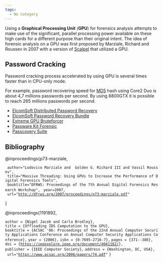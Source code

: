 ```yaml
---
tags:
  - No Category
---
```

Using a **Graphical Processing Unit** (**GPU**) for forensics analysis
attempts to make use of the significant, parallel processing power
available on these high cards for a different purpose than their
original intent. The idea of forensic analysis on a GPU was first
proposed by Marziale, Richard and Roussev in 2007 with a version of
[Scalpel](scalpel.md) that utilized a GPU.

## Password Cracking

Password cracking process accelerated by using GPU is several times
faster than in CPU-only mode.

For example, password recovering speed for [MD5](md5.md) hash
using Core2 Duo is about 4,7 millions passwords per second. By using
8800GTX it is possible to reach 265 millions passwords per second.

- [ElcomSoft Distributed Password
  Recovery](https://www.elcomsoft.com/edpr.html)
- [ElcomSoft Password Recovery
  Bundle](https://www.elcomsoft.com/edfb.html)
- [Extreme GPU Bruteforcer](http://www.insidepro.com/eng/egb.shtml)
- [Passware Kit
  Forensic](https://www.passware.com/)
- [Passcovery
  Suite](https://passcovery.com/products/passcoverysuite.htm)

## Bibliography

<bibtex> @inproceedings{p73-marziale,

` author="Lodovico Marziale and  Golden G. Richard III and Vassil Roussev",`
` title="Massive Threading: Using GPUs to Increase the Performance of Digital Forensics Tools",`
` booktitle="DFRWS: Proceedings of the 7th Annual Digital Forensics Research Workshop",`
` year=2007,`
` url="`[`http://dfrws.org/2007/proceedings/p73-marziale.pdf`](http://dfrws.org/2007/proceedings/p73-marziale.pdf)`"`

} </bibtex>

<bibtex> @inproceedings{1191892,

`author = {Nigel Jacob and Carla Brodley},`
`title = {Offloading IDS Computation to the GPU},`
`booktitle = {ACSAC '06: Proceedings of the 22nd Annual Computer Security Applications Conference on Annual Computer Security Applications Conference},`
`year = {2006},`
`isbn = {0-7695-2716-7},`
`pages = {371--380},`
`doi = {`[`https://ieeexplore.ieee.org/document/4041182/`](http://dx.doi.org/10.1109/ACSAC.2006.35)`},`
`publisher = {IEEE Computer Society},`
`address = {Washington, DC, USA},`
` url="`[`https://www.acsac.org/2006/papers/74.pdf`](https://www.acsac.org/2006/papers/74.pdf)`"`
`}`

</bibtex>
